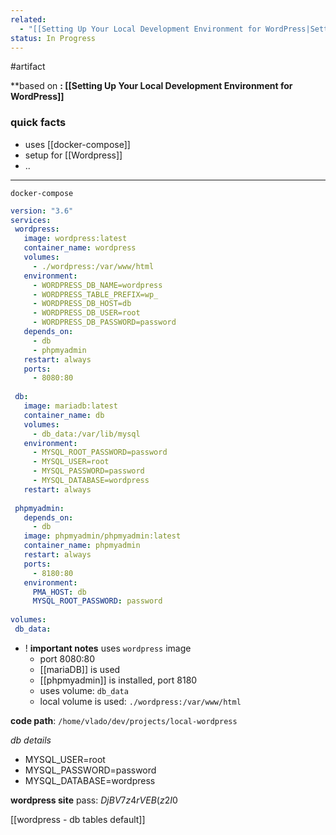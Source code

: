 ```yaml
---
related:
  - "[[Setting Up Your Local Development Environment for WordPress|Setting Up Your Local Development Environment for WordPress]]"
status: In Progress
---
```

#artifact

**based on **: [[Setting Up Your Local Development Environment for WordPress]]**
### quick facts
- uses [[docker-compose]]
- setup for [[Wordpress]]
- ..
---

`docker-compose`

```yaml
version: "3.6"
services:
 wordpress:
   image: wordpress:latest
   container_name: wordpress
   volumes:
     - ./wordpress:/var/www/html
   environment:
     - WORDPRESS_DB_NAME=wordpress
     - WORDPRESS_TABLE_PREFIX=wp_
     - WORDPRESS_DB_HOST=db
     - WORDPRESS_DB_USER=root
     - WORDPRESS_DB_PASSWORD=password
   depends_on:
     - db
     - phpmyadmin
   restart: always
   ports:
     - 8080:80
 
 db:
   image: mariadb:latest
   container_name: db
   volumes:
     - db_data:/var/lib/mysql
   environment:
     - MYSQL_ROOT_PASSWORD=password
     - MYSQL_USER=root
     - MYSQL_PASSWORD=password
     - MYSQL_DATABASE=wordpress
   restart: always
 
 phpmyadmin:
   depends_on:
     - db
   image: phpmyadmin/phpmyadmin:latest
   container_name: phpmyadmin
   restart: always
   ports:
     - 8180:80
   environment:
     PMA_HOST: db
     MYSQL_ROOT_PASSWORD: password
 
volumes:
 db_data:
```

- ! **important notes**
 uses `wordpress` image
	- port 8080:80 
	- [[mariaDB]] is used
	- [[phpmyadmin]] is installed, port 8180
	- uses volume: `db_data`
	- local volume is used: `./wordpress:/var/www/html`

**code path**: `/home/vlado/dev/projects/local-wordpress`

*db details*
- MYSQL_USER=root
- MYSQL_PASSWORD=password
- MYSQL_DATABASE=wordpress

**wordpress site**
pass: $DjBV7z4rVEB(z2I$0

[[wordpress - db tables default]]
